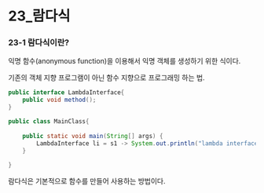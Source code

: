 # 23_람다식

### 23-1 람다식이란?

익명 함수(anonymous function)을 이용해서 익명 객체를 생성하기 위한 식이다. 

기존의 객체 지향 프로그램이 아닌 함수 지향으로 프로그래밍 하는 법.

```java 
public interface LambdaInterface{
    public void method();
}
```

```java
public class MainClass{
    
    public static void main(String[] args) {
        LambdaInterface li = s1 -> System.out.println("lambda interface");
    }
    
}
```

람다식은 기본적으로 함수를 만들어 사용하는 방법이다. 